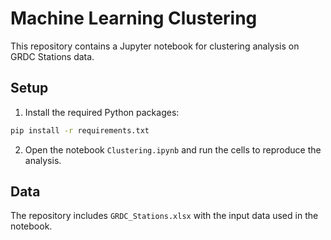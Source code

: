 # Machine Learning Clustering

This repository contains a Jupyter notebook for clustering analysis on GRDC Stations data.

## Setup

1. Install the required Python packages:

```bash
pip install -r requirements.txt
```

2. Open the notebook `Clustering.ipynb` and run the cells to reproduce the analysis.

## Data

The repository includes `GRDC_Stations.xlsx` with the input data used in the notebook.
